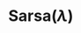 <!--
 * @Description: 
 * @Author: Jack Huang
 * @Github: https://github.com/HuangJiaLian
 * @Date: 2019-10-18 15:22:12
 * @LastEditors: Jack Huang
 * @LastEditTime: 2019-10-18 15:22:43
 -->
# Sarsa($\lambda$)